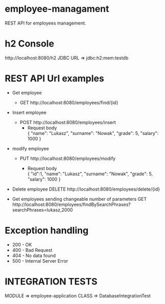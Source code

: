 
# employee-managament
REST API for employees management.

# h2 Console
http://localhost:8080/h2
JDBC URL  =>  jdbc:h2:mem:testdb

# REST API Url examples

 * Get  employee
    * GET http://localhost:8080/employees/find/{id}
    
    
  * Insert employee
    * POST http://localhost:8080/employees/insert
      * Request body     
        {
            "name": "Lukasz",
            "surname": "Nowak",
            "grade": 5,
            "salary": 1000
        }
        
  * modify employee
    * PUT http://localhost:8080/employees/modify        
        
      * Request body     
        {
            "id":1,
            "name": "Lukasz",
            "surname": "Nowak",
            "grade": 5,
            "salary": 1000
        }
        
  * Delete employee
    DELETE http://localhost:8080/employees/delete/{id}
    
  * Get employees sending changeable number of parameters
    GET  http://localhost:8080/employees/findBySearchPhrases?searchPhrases=lukasz,2000
    
# Exception handling
  * 200 - OK
  * 400 - Bad Request
  * 404 - No data found
  * 500 - Internal Server Error

# INTEGRATION TESTS

  MODULE => employee-application
  CLASS  =>  DatabaseIntegrationTest